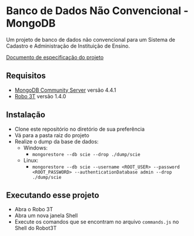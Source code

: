 # Banco de Dados Não Convencional - MongoDB

Um projeto de banco de dados não convencional para um Sistema de Cadastro e Administração de Instituição de Ensino.

[Documento de especificação do projeto](https://docs.google.com/document/d/1BXxCicprc1vLiqcLdtVtozfIuJ_-PCKukUanfC4T7Jk/edit?usp=sharing)

## Requisitos

* [MongoDB Community Server](https://www.mongodb.com/try/download/community) versão 4.4.1
* [Robo 3T](https://robomongo.org/download) versão 1.4.0

## Instalação

* Clone este repositório no diretório de sua preferência
* Vá para a pasta raiz do projeto
* Realize o dump da base de dados:
  * Windows:
    * `mongorestore --db scie --drop ./dump/scie`
  * Linux:
    * `mongorestore --db scie --username <ROOT_USER> --password <ROOT_PASSWORD> --authenticationDatabase admin --drop ./dump/scie`

## Executando esse projeto

* Abra o Robo 3T
* Abra um nova janela Shell
* Execute os comandos que se encontram no arquivo `commands.js` no Shell do Robot3T
